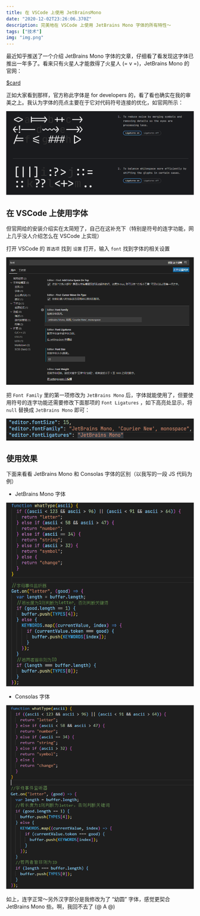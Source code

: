 ```yaml
---
title: 在 VSCode 上使用 JetBrainsMono
date: "2020-12-02T23:26:06.370Z"
description: 完美地在 VSCode 上使用 JetBrains Mono 字体的所有特性～
tags: ["技术"]
img: "img.png"
---
```


最近知乎推送了一个介绍 JetBrains Mono 字体的文章，仔细看了看发现这字体已推出一年多了。看来只有火星人才能救得了火星人 (= v =)，JetBrains Mono 的官网：

[$card](https://www.jetbrains.com/lp/mono/)

正如大家看到那样，官方称此字体是 for developers 的，看了看也确实在我的审美之上。我认为字体的亮点主要在于它对代码符号连接的优化，如官网所示：

![特性介绍](./good.png)

## 在 VSCode 上使用字体

但官网给的安装介绍实在太简短了，自己在这补充下（特别是符号的连字功能，网上几乎没人介绍怎么在 VSCode 上实现）

打开 VSCode 的 `首选项` 找到 `设置` 打开，输入 `font` 找到字体的相关设置

![字体设置](./fontSetting.png)

把 `Font Family` 里的第一项修改为 `JetBrains Mono` 后，字体就能使用了，但要使用符号的连字功能还需要修改下面那项的 `Font Ligatures` ，如下高亮处显示，将 `null` 替换成 `JetBrains Mono` 即可：

![字体设置](./fontFamily.png)

## 使用效果

下面来看看 JetBrains Mono 和 Consolas 字体的区别（以我写的一段 JS 代码为例）

- JetBrains Mono 字体

![JetBrains Mono 字体](./jbm.png)

- Consolas 字体

![Consolas 字体](./csl.png)

如上，连字正常～另外汉字部分是我修改为了 “幼圆” 字体，感觉更契合 JetBrains Mono 些。啊，我回不去了 (@ A @)
